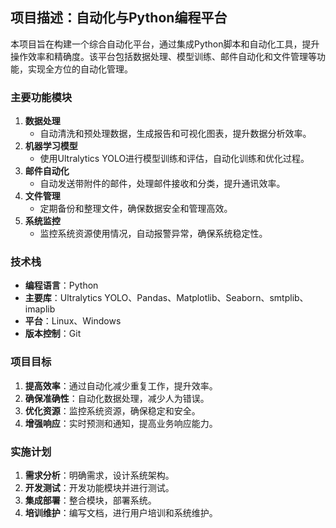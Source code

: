 ## 项目描述：自动化与Python编程平台
本项目旨在构建一个综合自动化平台，通过集成Python脚本和自动化工具，提升操作效率和精确度。该平台包括数据处理、模型训练、邮件自动化和文件管理等功能，实现全方位的自动化管理。
### 主要功能模块
1. **数据处理**
   - 自动清洗和预处理数据，生成报告和可视化图表，提升数据分析效率。
2. **机器学习模型**
   - 使用Ultralytics YOLO进行模型训练和评估，自动化训练和优化过程。
3. **邮件自动化**
   - 自动发送带附件的邮件，处理邮件接收和分类，提升通讯效率。
4. **文件管理**
   - 定期备份和整理文件，确保数据安全和管理高效。
5. **系统监控**
   - 监控系统资源使用情况，自动报警异常，确保系统稳定性。
### 技术栈
- **编程语言**：Python
- **主要库**：Ultralytics YOLO、Pandas、Matplotlib、Seaborn、smtplib、imaplib
- **平台**：Linux、Windows
- **版本控制**：Git
### 项目目标
1. **提高效率**：通过自动化减少重复工作，提升效率。
2. **确保准确性**：自动化数据处理，减少人为错误。
3. **优化资源**：监控系统资源，确保稳定和安全。
4. **增强响应**：实时预测和通知，提高业务响应能力。
### 实施计划
1. **需求分析**：明确需求，设计系统架构。
2. **开发测试**：开发功能模块并进行测试。
3. **集成部署**：整合模块，部署系统。
4. **培训维护**：编写文档，进行用户培训和系统维护。
